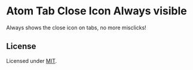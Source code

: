 # Atom Tab Close Icon Always visible

Always shows the close icon on tabs, no more misclicks!

## License

Licensed under [MIT](http://fredwu.mit-license.org/).
